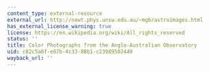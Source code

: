 ```yaml
---
content_type: external-resource
external_url: http://newt.phys.unsw.edu.au/~mgb/astroimages.html
has_external_license_warning: true
license: https://en.wikipedia.org/wiki/All_rights_reserved
status: ''
title: Color Photographs from the Anglo-Australian Observatory
uid: c82c5a6f-e87b-4c33-88b1-c23989502449
wayback_url: ''
---
```

